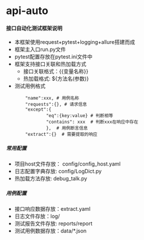 # api-auto
#### 接口自动化测试框架说明
- 本框架使用request+pytest+logging+allure搭建而成
- 框架主入口run.py文件
- pytest配置存放在pytest.ini文件中
- 框架支持接口关联和热加载方式
    - 接口关联格式：{{变量名称}}
    - 热加载格式: ${方法名(参数)}
- 测试用例格式
    ```
        "name":xxx, # 用例名称
        "requests":{}, # 请求信息
        "except":{
                "eq":{key:value} # 判断相等
                "contains": xxx  # 判断xxx在响应中存在
                },  # 用例断言信息 
        "extract":{}  # 需要提取的响应
    ```

##### 常用配置
- 项目host文件存放： config/config_host.yaml
- 日志配置字典存放:  config/LogDict.py
- 热加载方法存放: debug_talk.py

##### 用例配置
- 接口响应数据存放：extract.yaml
- 日志文件存放：log/
- 测试报告文件存放: reports/report
- 测试用例数据存放：data/*.json


